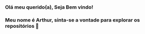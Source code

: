 ### Olá meu querido(a), Seja Bem vindo! 
### Meu nome é Arthur, sinta-se a vontade para explorar os repositórios 👋








